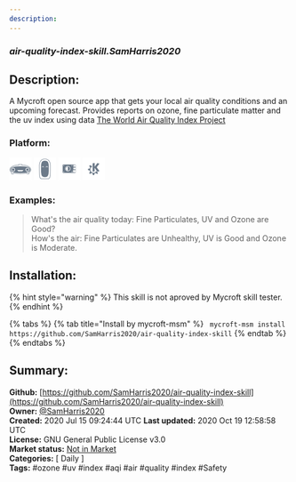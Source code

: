 ```yaml
---
description: 
---
```


### _air-quality-index-skill.SamHarris2020_  
## Description:  
A Mycroft open source app that gets your local air quality conditions and an upcoming forecast. Provides reports on ozone, fine particulate matter and the uv index using data [The World Air Quality Index Project](https://aqicn.org/contact/)  
  
  
### Platform:  
 ![Mark I](../.gitbook/assets/mark-1-icon.png)  ![Mark II](../.gitbook/assets/mark-2-icon.png)  ![Picroft](../.gitbook/assets/picroft-icon.png)  ![plasmoid](../.gitbook/assets/kde.png)   
### Examples:  
> What's the air quality today: Fine Particulates, UV and Ozone are Good?  
> How's the air: Fine Particulates are Unhealthy, UV is Good and Ozone is Moderate.  
  
## Installation:  
{% hint style="warning" %}
This skill is not aproved by Mycroft skill tester.
{% endhint %}
    
{% tabs %}
{% tab title="Install by mycroft-msm" %}
``` mycroft-msm install https://github.com/SamHarris2020/air-quality-index-skill```
{% endtab %}
  {% endtabs %}
    
## Summary:  
**Github:** [https://github.com/SamHarris2020/air-quality-index-skill](https://github.com/SamHarris2020/air-quality-index-skill)  
**Owner:** [@SamHarris2020](https://github.com/SamHarris2020)  
**Created:** 2020 Jul 15 09:24:44 UTC  **Last updated:** 2020 Oct 19 12:58:58 UTC  
**License:** GNU General Public License v3.0  
**Market status:** [Not in Market](https://market.mycroft.ai/skill/)  
**Categories:** [ Daily ]   
**Tags:** \#ozone \#uv \#index \#aqi \#air \#quality \#index \#Safety   
